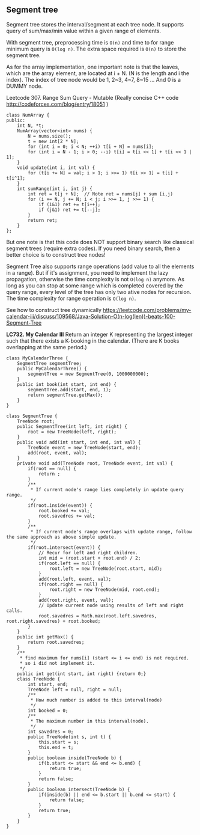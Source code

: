## Segment tree
Segment tree stores the interval/segment at each tree node. It supports query of sum/max/min value within a given range of elements.

With segment tree, preprocessing time is `O(n)` and time to for range minimum query is `O(log n)`. The extra space required is `O(n)` to store the segment tree.

As for the array implementation, one important note is that the leaves, which are the array element, are located at i + N. (N is the length and i the index). The index of tree node would be 1, 2\~3, 4\~7, 8\~15 ...
And 0 is a DUMMY node.

Leetcode 307. Range Sum Query - Mutable (Really concise C++ code <http://codeforces.com/blog/entry/18051>
)
```
class NumArray {
public:
    int N, *t;
    NumArray(vector<int> nums) {
        N = nums.size();
        t = new int[2 * N];
        for (int i = 0; i < N; ++i) t[i + N] = nums[i];
        for (int i = N - 1; i > 0; --i) t[i] = t[i << 1] + t[i << 1 | 1];
    }
    void update(int i, int val) {
        for (t[i += N] = val; i > 1; i >>= 1) t[i >> 1] = t[i] + t[i^1];
    }
    int sumRange(int i, int j) {
        int ret = t[j + N];  // Note ret = nums[j] + sum [i,j)
        for (i += N, j += N; i < j; i >>= 1, j >>= 1) {
            if (i&1) ret += t[i++];
            if (j&1) ret += t[--j];
        }
        return ret;
    }
};
```

But one note is that this code does NOT support binary search like classical segment trees (require extra codes). If you need binary search, then a better choice is to construct tree nodes!

Segment Tree also supports range operations (add value to all the elements in a range). But if it's assignment, you need to implement the lazy propagation, otherwise the time complexity is not `O(log n)` anymore. As long as you can stop at some range which is completed covered by the query range, every level of the tree has only two ative nodes for recursion. The time complexity for range operation is `O(log n)`.

See how to construct tree dynamically <https://leetcode.com/problems/my-calendar-iii/discuss/109568/Java-Solution-O(n-log(len))-beats-100-Segment-Tree>

**LC732. My Calendar III** 
Return an integer K representing the largest integer such that there exists a K-booking in the calendar. (There are K books overlapping at the same period.)

```
class MyCalendarThree {
	SegmentTree segmentTree;
    public MyCalendarThree() {
    	segmentTree = new SegmentTree(0, 1000000000);
    }
    public int book(int start, int end) {
        segmentTree.add(start, end, 1);
        return segmentTree.getMax();
    }
}

class SegmentTree {
    TreeNode root;
    public SegmentTree(int left, int right) {
        root = new TreeNode(left, right);
    }
    public void add(int start, int end, int val) {
        TreeNode event = new TreeNode(start, end);
    	add(root, event, val);
    }
    private void add(TreeNode root, TreeNode event, int val) {
        if(root == null) {
            return ;
        }
        /**
         * If current node's range lies completely in update query range.
         */
        if(root.inside(event)) {
            root.booked += val;
            root.savedres += val;
        }
        /**
         * If current node's range overlaps with update range, follow the same approach as above simple update.
         */
        if(root.intersect(event)) {
        	// Recur for left and right children.
            int mid = (root.start + root.end) / 2;
            if(root.left == null) {
                root.left = new TreeNode(root.start, mid);
            }
            add(root.left, event, val);
            if(root.right == null) {
                root.right = new TreeNode(mid, root.end);
            }
            add(root.right, event, val);
            // Update current node using results of left and right calls.
            root.savedres = Math.max(root.left.savedres, root.right.savedres) + root.booked;
        }
    }
    public int getMax() {
        return root.savedres;
    }
    /**
     * find maximum for nums[i] (start <= i <= end) is not required.
     * so i did not implement it. 
     */
    public int get(int start, int right) {return 0;}
	class TreeNode {
	    int start, end;
	    TreeNode left = null, right = null;
	    /**
	     * How much number is added to this interval(node)
	     */
	    int booked = 0;
	    /**
	     * The maximum number in this interval(node). 
	     */
	    int savedres = 0;
	    public TreeNode(int s, int t) {
	        this.start = s;
	        this.end = t;
	    }
	    public boolean inside(TreeNode b) {
	        if(b.start <= start && end <= b.end) {
	            return true;
	        }
	        return false;
	    }
	    public boolean intersect(TreeNode b) {
	    	if(inside(b) || end <= b.start || b.end <= start) {
	            return false;
	        }
	        return true;
	    }
	}
}
```
